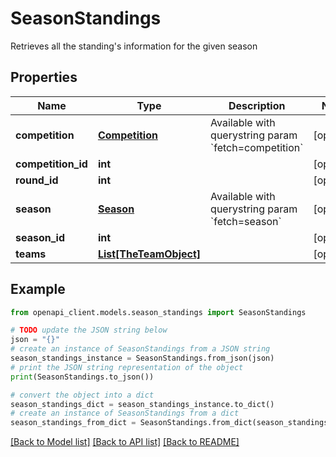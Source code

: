 # SeasonStandings

Retrieves all the standing's information for the given season

## Properties

Name | Type | Description | Notes
------------ | ------------- | ------------- | -------------
**competition** | [**Competition**](Competition.md) | Available with querystring param &#x60;fetch&#x3D;competition&#x60; | [optional] 
**competition_id** | **int** |  | [optional] 
**round_id** | **int** |  | [optional] 
**season** | [**Season**](Season.md) | Available with querystring param &#x60;fetch&#x3D;season&#x60; | [optional] 
**season_id** | **int** |  | [optional] 
**teams** | [**List[TheTeamObject]**](TheTeamObject.md) |  | [optional] 

## Example

```python
from openapi_client.models.season_standings import SeasonStandings

# TODO update the JSON string below
json = "{}"
# create an instance of SeasonStandings from a JSON string
season_standings_instance = SeasonStandings.from_json(json)
# print the JSON string representation of the object
print(SeasonStandings.to_json())

# convert the object into a dict
season_standings_dict = season_standings_instance.to_dict()
# create an instance of SeasonStandings from a dict
season_standings_from_dict = SeasonStandings.from_dict(season_standings_dict)
```
[[Back to Model list]](../README.md#documentation-for-models) [[Back to API list]](../README.md#documentation-for-api-endpoints) [[Back to README]](../README.md)


